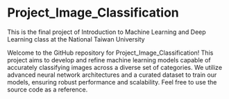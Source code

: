 # Project_Image_Classification
This is the final project of Introduction to Machine Learning and Deep Learning class at the National Taiwan University

Welcome to the GitHub repository for Project_Image_Classification! This project aims to develop and refine machine learning models capable of accurately classifying images across a diverse set of categories. We utilize advanced neural network architectures and a curated dataset to train our models, ensuring robust performance and scalability.
Feel free to use the source code as a reference.
